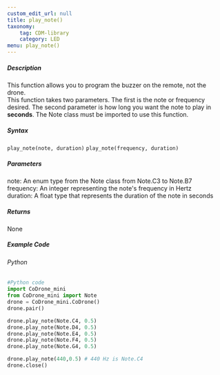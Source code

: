 ```yaml
---
custom_edit_url: null
title: play_note()
taxonomy:
    tag: CDM-library
    category: LED
menu: play_note()
---
```


##### Description

This function allows you to program the buzzer on the remote, not the drone. <br/>
This function takes two parameters. The first is the note or frequency desired. The second parameter is how long you want the note to play in **seconds**. The Note class must be imported to use this function. <br/>

##### Syntax
```play_note(note, duration)```
```play_note(frequency, duration)```

##### Parameters
note: An enum type from the Note class from Note.C3 to Note.B7<br/>
frequency: An integer representing the note's frequency in Hertz<br/>
duration: A float type that represents the duration of the note in seconds<br/>

##### Returns
None

##### Example Code
###### Python
```python
#Python code
import CoDrone_mini
from CoDrone_mini import Note
drone = CoDrone_mini.CoDrone()
drone.pair()

drone.play_note(Note.C4, 0.5)
drone.play_note(Note.D4, 0.5)
drone.play_note(Note.E4, 0.5)
drone.play_note(Note.F4, 0.5)
drone.play_note(Note.G4, 0.5)

drone.play_note(440,0.5) # 440 Hz is Note.C4
drone.close()
```
